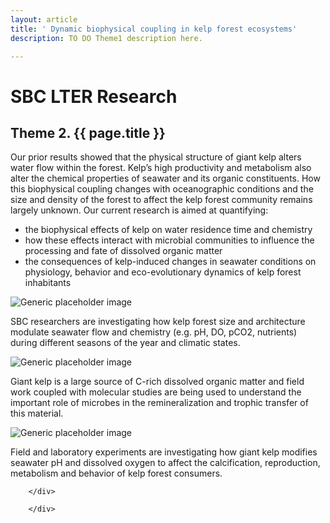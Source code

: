 ```yaml
---
layout: article
title: ' Dynamic biophysical coupling in kelp forest ecosystems'
description: TO DO Theme1 description here.

---
```


<h1>SBC LTER Research</h1>

<h2>Theme 2. {{ page.title }} </h2>

<div id="main-container">
<div class="row">
       <div class="col-md-6">
<p>Our prior results showed that the physical structure of giant kelp alters water flow 
within the forest. Kelp’s high productivity and metabolism also alter the chemical properties 
of seawater and its organic constituents. How this biophysical coupling changes with 
oceanographic conditions and the size and density of the forest to affect the kelp forest 
community remains largely unknown. Our current research is aimed at quantifying: 
</p>
                  
<ul>
    <li>the biophysical effects of kelp on water residence time and chemistry</li>
    <li>how these effects interact with microbial communities to influence the 
        processing and fate of dissolved organic matter</li>
    <li>the consequences of kelp-induced changes in seawater conditions on physiology, 
        behavior and eco-evolutionary dynamics of kelp forest inhabitants</li>
</ul>

 </div>
        
        
<div class="col-md-6">
<img class="img-thumbnail img-responsive img-center" src="/assets/img/research/kelp_current.jpg"  alt="Generic placeholder image" />
<p>SBC researchers are investigating how kelp forest size and architecture modulate seawater 
flow and chemistry (e.g. pH, DO, pCO2, nutrients)
during different seasons of the year and climatic states. </p>
            
<img class="img-thumbnail img-responsive img-center" src="/assets/img/research/kelp_doc_bag_sfc.jpg"  alt="Generic placeholder image" />
<p>Giant kelp is a large source of C-rich dissolved organic matter and field work coupled with 
molecular studies are being used to understand the important role of microbes in the remineralization 
and trophic transfer of this material.
</p>
            
<img class="img-thumbnail img-responsive img-center" src="/assets/img/research/s_purpuratus.jpg"  alt="Generic placeholder image" />
<p>Field and laboratory experiments are investigating how giant kelp modifies seawater pH and dissolved 
oxygen to affect the calcification, reproduction, metabolism and behavior of kelp forest consumers.</p>
</div>  
         
           
        </div>
        
        </div>